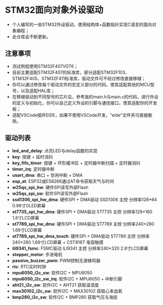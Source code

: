 # STM32面向对象外设驱动

- 个人编写的一些STM32外设驱动，使用结构体+函数指针实现C语言的面向对象编程；
- 此仓库会不断更新。

## 注意事项

- 测试例程使用STM32F407VGT6；
- 目前主要适配STM32F407的标准库，部分适配STM32F103、STM32F405、STM32F411标准库，驱动文件可不经过修改直接移植；
- 你可以通过修改每个驱动文件的宏定义部分的代码，使其适配其他的MCU型号，以及适配HAL库；
- 在移植驱动到不同型号的芯片后，参考我的main.h与main.c的代码，进行外设的定义与初始化，你可以自己定义外设的引脚与通信接口，使其适配你的开发板；
- 适配VSCode插件EIDE，如果不使用VSCode开发，"eide"文件夹可直接删除。

## 驱动列表

- **led_and_delay**: 点亮LED与delay函数的实现
- **key**: 按键 + 延时消抖
- **key_fifo_timer**: 按键 + 环形缓冲区 + 定时器中断扫描 + 定时器消抖
- **timer_irq**: 定时器中断
- **usart_dma**: 串口 + 空闲中断 + DMA
- **esp_at**: ESP32或ES8266通过AT命令获取天气与时间
- **w25qx_spi_hw**: 硬件SPI读写外部Flash
- **w25qx_spi_sw**: 软件SPI读写外部Flash
- **ssd1306_spi_hw_dma**: 硬件SPI + DMA驱动 SSD1306 主控 分辨率128*64 0.96寸OLED屏幕
- **st7735_spi_hw_dma**: 硬件SPI + DMA驱动 ST7735 主控 分辨率128*160 1.8寸LCD屏幕
- **st7789_spi_hw_dma**: 硬件SPI + DMA驱动 ST7789 主控 分辨率240*280 1.69寸LCD屏幕
- **st7789_spi_hw_dma_touch**: 硬件SPI + DMA驱动 ST7789 主控 分辨率240*280 1.69寸LCD屏幕 + CST816T 电容触摸
- **ili9341_fsmc**: FSMC驱动 ILI9341 主控 分辨率240*320 2.8寸LCD屏幕
- **stepper_motor**: 步进电机
- **passive_buzzer_pwm**: PWM控制无源蜂鸣器
- **rtc**: RTC实时时钟
- **mpu6050_i2c_sw**: 软件I2C + MPU6050
- **mpu6050_i2c_sw_irq**: 软件I2C + MPU6050 + 中断引脚
- **aht21_i2c_sw**: 软件I2C + AHT21 获取温湿度
- **max30102_i2c_sw**: 软件I2C + MAX30102 获取心率血氧
- **bmp280_i2c_sw**: 软件I2C + BMP280 获取气压与海拔



